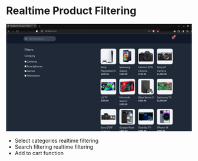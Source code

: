 # Realtime Product Filtering
![](https://github.com/u-n-s-t-o-p-p-a-b-l-e/dashboard/blob/main/realtime-filter/img/realtime-product-filtering.png)
<br>
- Select categories realtime filtering
- Search filtering realtime filtering
- Add to cart function
